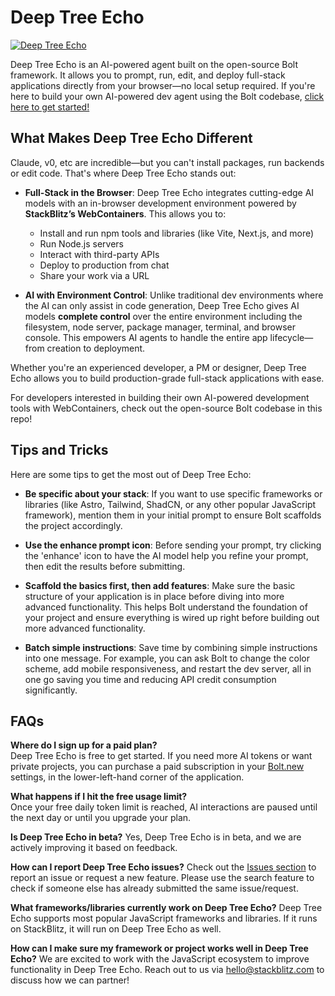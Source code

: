 
# Deep Tree Echo

[![Deep Tree Echo](./public/social_preview_index.jpg)](https://bolt.new)

Deep Tree Echo is an AI-powered agent built on the open-source Bolt framework. It allows you to prompt, run, edit, and deploy full-stack applications directly from your browser—no local setup required. If you're here to build your own AI-powered dev agent using the Bolt codebase, [click here to get started!](./CONTRIBUTING.md)

## What Makes Deep Tree Echo Different

Claude, v0, etc are incredible—but you can't install packages, run backends or edit code. That's where Deep Tree Echo stands out:

- **Full-Stack in the Browser**: Deep Tree Echo integrates cutting-edge AI models with an in-browser development environment powered by **StackBlitz’s WebContainers**. This allows you to:
  - Install and run npm tools and libraries (like Vite, Next.js, and more)
  - Run Node.js servers
  - Interact with third-party APIs
  - Deploy to production from chat
  - Share your work via a URL

- **AI with Environment Control**: Unlike traditional dev environments where the AI can only assist in code generation, Deep Tree Echo gives AI models **complete control** over the entire environment including the filesystem, node server, package manager, terminal, and browser console. This empowers AI agents to handle the entire app lifecycle—from creation to deployment.

Whether you're an experienced developer, a PM or designer, Deep Tree Echo allows you to build production-grade full-stack applications with ease.

For developers interested in building their own AI-powered development tools with WebContainers, check out the open-source Bolt codebase in this repo!

## Tips and Tricks

Here are some tips to get the most out of Deep Tree Echo:

- **Be specific about your stack**: If you want to use specific frameworks or libraries (like Astro, Tailwind, ShadCN, or any other popular JavaScript framework), mention them in your initial prompt to ensure Bolt scaffolds the project accordingly.

- **Use the enhance prompt icon**: Before sending your prompt, try clicking the 'enhance' icon to have the AI model help you refine your prompt, then edit the results before submitting.

- **Scaffold the basics first, then add features**: Make sure the basic structure of your application is in place before diving into more advanced functionality. This helps Bolt understand the foundation of your project and ensure everything is wired up right before building out more advanced functionality.

- **Batch simple instructions**: Save time by combining simple instructions into one message. For example, you can ask Bolt to change the color scheme, add mobile responsiveness, and restart the dev server, all in one go saving you time and reducing API credit consumption significantly.

## FAQs

**Where do I sign up for a paid plan?**  
Deep Tree Echo is free to get started. If you need more AI tokens or want private projects, you can purchase a paid subscription in your [Bolt.new](https://bolt.new) settings, in the lower-left-hand corner of the application.

**What happens if I hit the free usage limit?**  
Once your free daily token limit is reached, AI interactions are paused until the next day or until you upgrade your plan.

**Is Deep Tree Echo in beta?**
Yes, Deep Tree Echo is in beta, and we are actively improving it based on feedback.

**How can I report Deep Tree Echo issues?**
Check out the [Issues section](https://github.com/stackblitz/bolt.new/issues) to report an issue or request a new feature. Please use the search feature to check if someone else has already submitted the same issue/request.

**What frameworks/libraries currently work on Deep Tree Echo?**
Deep Tree Echo supports most popular JavaScript frameworks and libraries. If it runs on StackBlitz, it will run on Deep Tree Echo as well.

**How can I make sure my framework or project works well in Deep Tree Echo?**
We are excited to work with the JavaScript ecosystem to improve functionality in Deep Tree Echo. Reach out to us via [hello@stackblitz.com](mailto:hello@stackblitz.com) to discuss how we can partner!
